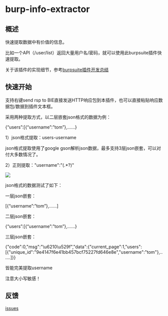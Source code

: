 # burp-info-extractor
## 概述

快速提取数据中有价值的信息。

比如一个API（/user/list）返回大量用户名/密码，就可以使用此burpsuite插件快速提取。

关于该插件的实现细节，参考[burpsuite插件开发总结](https://www.lsablog.com/networksec/penetration/burpsuite-plugin-development/)

## 快速开始

支持右键send rsp to BIE直接发送HTTP响应包到本插件，也可以直接粘贴响应数据包/数据到插件文本框。

采用两种提取方式，以二层嵌套json格式的数据为例：

{“users”:[{“username”:”tom”},......}

1）json格式提取：users-username

json格式提取使用了google gson解析json数据，最多支持3层json嵌套，可以对付大多数情况了。

2）正则提取："username":"(.*?)"

![](https://github.com/theLSA/burp-info-extractor/raw/master/demo/bie00.png)

json格式的数据测试了如下：

一层json嵌套：

[{“username”:”tom”},......]

二层json嵌套：

{“users”:[{“username”:”tom”},......}

三层json嵌套：

{"code":0,"msg":"\u6210\u529f","data":{"current_page":1,"users":[{"unique_id":"9e4147f6e41bb457bcf75227fd646e8e","username":"tom"},......]}}

皆能完美提取username 

注意大小写敏感！

## 反馈

[issues](https://github.com/theLSA/burp-info-extractor/issues)
